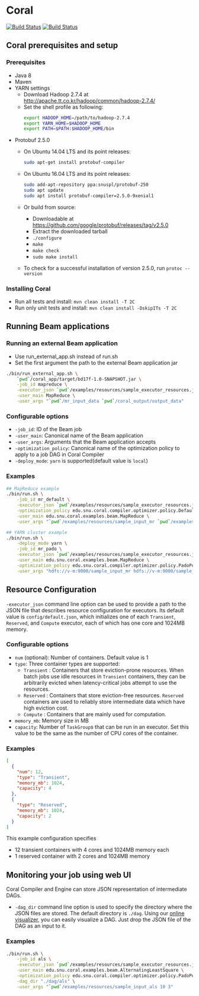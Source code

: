 # Coral

[![Build Status](https://travis-ci.org/snuspl/coral.svg?branch=master)](https://travis-ci.org/snuspl/coral)
[![Build Status](https://cmsbuild.snu.ac.kr/buildStatus/icon?job=Coral-master)](https://cmsbuild.snu.ac.kr/job/Coral-master/)

## Coral prerequisites and setup

### Prerequisites
* Java 8
* Maven
* YARN settings
    * Download Hadoop 2.7.4 at http://apache.tt.co.kr/hadoop/common/hadoop-2.7.4/
    * Set the shell profile as following:
        ```bash
        export HADOOP_HOME=/path/to/hadoop-2.7.4
        export YARN_HOME=$HADOOP_HOME
        export PATH=$PATH:$HADOOP_HOME/bin
        ```
* Protobuf 2.5.0
    * On Ubuntu 14.04 LTS and its point releases:

      ```bash
      sudo apt-get install protobuf-compiler
      ```

    * On Ubuntu 16.04 LTS and its point releases:

      ```bash
      sudo add-apt-repository ppa:snuspl/protobuf-250
      sudo apt update
      sudo apt install protobuf-compiler=2.5.0-9xenial1
      ```

    * Or build from source:

      * Downloadable at https://github.com/google/protobuf/releases/tag/v2.5.0
      * Extract the downloaded tarball
      * `./configure`
      * `make`
      * `make check`
      * `sudo make install`

    *  To check for a successful installation of version 2.5.0, run `protoc --version`

### Installing Coral
* Run all tests and install: `mvn clean install -T 2C`
* Run only unit tests and install: `mvn clean install -DskipITs -T 2C`

## Running Beam applications
### Running an external Beam application
* Use run_external_app.sh instead of run.sh
* Set the first argument the path to the external Beam application jar

```bash
./bin/run_external_app.sh \
    `pwd`/coral_app/target/bd17f-1.0-SNAPSHOT.jar \
    -job_id mapreduce \
    -executor_json `pwd`/examples/resources/sample_executor_resources.json \
    -user_main MapReduce \
    -user_args "`pwd`/mr_input_data `pwd`/coral_output/output_data"
```

### Configurable options
* `-job_id`: ID of the Beam job
* `-user_main`: Canonical name of the Beam application
* `-user_args`: Arguments that the Beam application accepts
* `-optimization_policy`: Canonical name of the optimization policy to apply to a job DAG in Coral Compiler
* `-deploy_mode`: `yarn` is supported(default value is `local`)

### Examples
```bash
## MapReduce example
./bin/run.sh \
	-job_id mr_default \
	-executor_json `pwd`/examples/resources/sample_executor_resources.json \
	-optimization_policy edu.snu.coral.compiler.optimizer.policy.DefaultPolicy \
	-user_main edu.snu.coral.examples.beam.MapReduce \
	-user_args "`pwd`/examples/resources/sample_input_mr `pwd`/examples/resources/sample_output_mr"

## YARN cluster example
./bin/run.sh \
	-deploy_mode yarn \
  	-job_id mr_pado \
	-executor_json `pwd`/examples/resources/sample_executor_resources.json \
  	-user_main edu.snu.coral.examples.beam.MapReduce \
  	-optimization_policy edu.snu.coral.compiler.optimizer.policy.PadoPolicy \
  	-user_args "hdfs://v-m:9000/sample_input_mr hdfs://v-m:9000/sample_output_mr"
```
## Resource Configuration
`-executor_json` command line option can be used to provide a path to the JSON file that describes resource configuration for executors. Its default value is `config/default.json`, which initializes one of each `Transient`, `Reserved`, and `Compute` executor, each of which has one core and 1024MB memory.

### Configurable options
* `num` (optional): Number of containers. Default value is 1
* `type`:  Three container types are supported:
	* `Transient` : Containers that store eviction-prone resources. When batch jobs use idle resources in `Transient` containers, they can be arbitrarily evicted when latency-critical jobs attempt to use the resources.
	* `Reserved` : Containers that store eviction-free resources. `Reserved` containers are used to reliably store intermediate data which have high eviction cost.
	* `Compute` : Containers that are mainly used for computation.
* `memory_mb`: Memory size in MB
* `capacity`: Number of `TaskGroup`s that can be run in an executor. Set this value to be the same as the number of CPU cores of the container.

### Examples
```json
[
  {
    "num": 12,
    "type": "Transient",
    "memory_mb": 1024,
    "capacity": 4
  },
  {
    "type": "Reserved",
    "memory_mb": 1024,
    "capacity": 2
  }
]
```

This example configuration specifies
* 12 transient containers with 4 cores and 1024MB memory each
* 1 reserved container with 2 cores and 1024MB memory

## Monitoring your job using web UI
Coral Compiler and Engine can store JSON representation of intermediate DAGs.
* `-dag_dir` command line option is used to specify the directory where the JSON files are stored. The default directory is `./dag`.
Using our [online visualizer](https://service.jangho.io/coral-dag/), you can easily visualize a DAG. Just drop the JSON file of the DAG as an input to it.

### Examples
```bash
./bin/run.sh \
	-job_id als \
	-executor_json `pwd`/examples/resources/sample_executor_resources.json \
  	-user_main edu.snu.coral.examples.beam.AlternatingLeastSquare \
  	-optimization_policy edu.snu.coral.compiler.optimizer.policy.PadoPolicy \
  	-dag_dir "./dag/als" \
  	-user_args "`pwd`/examples/resources/sample_input_als 10 3"
```
